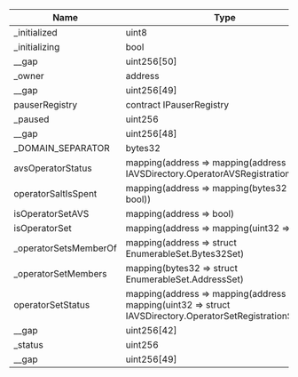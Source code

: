 | Name                  | Type                                                                                                          | Slot | Offset | Bytes | Contract                                         |
|-----------------------|---------------------------------------------------------------------------------------------------------------|------|--------|-------|--------------------------------------------------|
| _initialized          | uint8                                                                                                         | 0    | 0      | 1     | src/contracts/core/AVSDirectory.sol:AVSDirectory |
| _initializing         | bool                                                                                                          | 0    | 1      | 1     | src/contracts/core/AVSDirectory.sol:AVSDirectory |
| __gap                 | uint256[50]                                                                                                   | 1    | 0      | 1600  | src/contracts/core/AVSDirectory.sol:AVSDirectory |
| _owner                | address                                                                                                       | 51   | 0      | 20    | src/contracts/core/AVSDirectory.sol:AVSDirectory |
| __gap                 | uint256[49]                                                                                                   | 52   | 0      | 1568  | src/contracts/core/AVSDirectory.sol:AVSDirectory |
| pauserRegistry        | contract IPauserRegistry                                                                                      | 101  | 0      | 20    | src/contracts/core/AVSDirectory.sol:AVSDirectory |
| _paused               | uint256                                                                                                       | 102  | 0      | 32    | src/contracts/core/AVSDirectory.sol:AVSDirectory |
| __gap                 | uint256[48]                                                                                                   | 103  | 0      | 1536  | src/contracts/core/AVSDirectory.sol:AVSDirectory |
| _DOMAIN_SEPARATOR     | bytes32                                                                                                       | 151  | 0      | 32    | src/contracts/core/AVSDirectory.sol:AVSDirectory |
| avsOperatorStatus     | mapping(address => mapping(address => enum IAVSDirectory.OperatorAVSRegistrationStatus))                      | 152  | 0      | 32    | src/contracts/core/AVSDirectory.sol:AVSDirectory |
| operatorSaltIsSpent   | mapping(address => mapping(bytes32 => bool))                                                                  | 153  | 0      | 32    | src/contracts/core/AVSDirectory.sol:AVSDirectory |
| isOperatorSetAVS      | mapping(address => bool)                                                                                      | 154  | 0      | 32    | src/contracts/core/AVSDirectory.sol:AVSDirectory |
| isOperatorSet         | mapping(address => mapping(uint32 => bool))                                                                   | 155  | 0      | 32    | src/contracts/core/AVSDirectory.sol:AVSDirectory |
| _operatorSetsMemberOf | mapping(address => struct EnumerableSet.Bytes32Set)                                                           | 156  | 0      | 32    | src/contracts/core/AVSDirectory.sol:AVSDirectory |
| _operatorSetMembers   | mapping(bytes32 => struct EnumerableSet.AddressSet)                                                           | 157  | 0      | 32    | src/contracts/core/AVSDirectory.sol:AVSDirectory |
| operatorSetStatus     | mapping(address => mapping(address => mapping(uint32 => struct IAVSDirectory.OperatorSetRegistrationStatus))) | 158  | 0      | 32    | src/contracts/core/AVSDirectory.sol:AVSDirectory |
| __gap                 | uint256[42]                                                                                                   | 159  | 0      | 1344  | src/contracts/core/AVSDirectory.sol:AVSDirectory |
| _status               | uint256                                                                                                       | 201  | 0      | 32    | src/contracts/core/AVSDirectory.sol:AVSDirectory |
| __gap                 | uint256[49]                                                                                                   | 202  | 0      | 1568  | src/contracts/core/AVSDirectory.sol:AVSDirectory |
